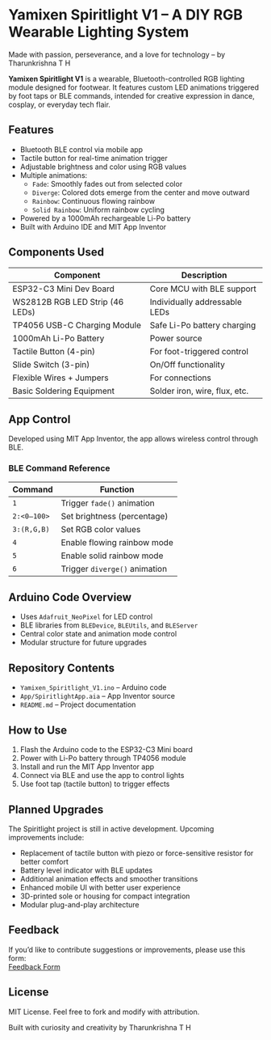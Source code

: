 # Yamixen Spiritlight V1 – A DIY RGB Wearable Lighting System

Made with passion, perseverance, and a love for technology – by Tharunkrishna T H

**Yamixen Spiritlight V1** is a wearable, Bluetooth-controlled RGB lighting module designed for footwear. It features custom LED animations triggered by foot taps or BLE commands, intended for creative expression in dance, cosplay, or everyday tech flair.

## Features

- Bluetooth BLE control via mobile app
- Tactile button for real-time animation trigger
- Adjustable brightness and color using RGB values
- Multiple animations:
  - `Fade`: Smoothly fades out from selected color
  - `Diverge`: Colored dots emerge from the center and move outward
  - `Rainbow`: Continuous flowing rainbow
  - `Solid Rainbow`: Uniform rainbow cycling
- Powered by a 1000mAh rechargeable Li-Po battery
- Built with Arduino IDE and MIT App Inventor

## Components Used

| Component                     | Description                                         |
|------------------------------|-----------------------------------------------------|
| ESP32-C3 Mini Dev Board      | Core MCU with BLE support                          |
| WS2812B RGB LED Strip (46 LEDs) | Individually addressable LEDs                  |
| TP4056 USB-C Charging Module | Safe Li-Po battery charging                         |
| 1000mAh Li-Po Battery        | Power source                                        |
| Tactile Button (4-pin)       | For foot-triggered control                         |
| Slide Switch (3-pin)         | On/Off functionality                                |
| Flexible Wires + Jumpers     | For connections                                     |
| Basic Soldering Equipment    | Solder iron, wire, flux, etc.                      |

## App Control

Developed using MIT App Inventor, the app allows wireless control through BLE.

### BLE Command Reference

| Command     | Function                                |
|-------------|-----------------------------------------|
| `1`         | Trigger `fade()` animation              |
| `2:<0–100>` | Set brightness (percentage)             |
| `3:(R,G,B)` | Set RGB color values                    |
| `4`         | Enable flowing rainbow mode             |
| `5`         | Enable solid rainbow mode               |
| `6`         | Trigger `diverge()` animation           |

## Arduino Code Overview

- Uses `Adafruit_NeoPixel` for LED control
- BLE libraries from `BLEDevice`, `BLEUtils`, and `BLEServer`
- Central color state and animation mode control
- Modular structure for future upgrades

## Repository Contents

- `Yamixen_Spiritlight_V1.ino` – Arduino code
- `App/SpiritlightApp.aia` – App Inventor source
- `README.md` – Project documentation

## How to Use

1. Flash the Arduino code to the ESP32-C3 Mini board
2. Power with Li-Po battery through TP4056 module
3. Install and run the MIT App Inventor app
4. Connect via BLE and use the app to control lights
5. Use foot tap (tactile button) to trigger effects

## Planned Upgrades

The Spiritlight project is still in active development. Upcoming improvements include:

- Replacement of tactile button with piezo or force-sensitive resistor for better comfort
- Battery level indicator with BLE updates
- Additional animation effects and smoother transitions
- Enhanced mobile UI with better user experience
- 3D-printed sole or housing for compact integration
- Modular plug-and-play architecture

## Feedback

If you’d like to contribute suggestions or improvements, please use this form:  
[Feedback Form](https://forms.gle/vGdGT9GdUuKqkLbk6)

## License

MIT License. Feel free to fork and modify with attribution.

Built with curiosity and creativity by Tharunkrishna T H
